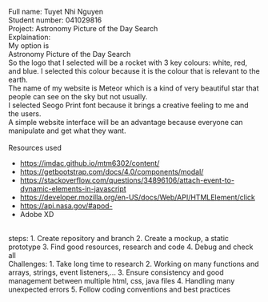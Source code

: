 Full name: Tuyet Nhi Nguyen<br/>
Student number: 041029816<br/>
Project: Astronomy Picture of the Day Search<br/>
Explaination:<br/>
My option is<br/>
Astronomy Picture of the Day Search<br/>
So the logo that I selected will be a rocket with 3 key colours: white, red, and blue. I selected this colour because it is the colour that is relevant to the earth. <br/>
The name of my website is Meteor which is a kind of very beautiful star that people can see on the sky but not usually. <br/>
I selected Seogo Print font because it brings a creative feeling to me and the users. <br/>
A simple website interface will be an advantage because everyone can manipulate and get what they want. <br/>
<br/>
Resources used
- https://imdac.github.io/mtm6302/content/
- https://getbootstrap.com/docs/4.0/components/modal/
- https://stackoverflow.com/questions/34896106/attach-event-to-dynamic-elements-in-javascript
- https://developer.mozilla.org/en-US/docs/Web/API/HTMLElement/click
- https://api.nasa.gov/#apod- 
- Adobe XD
<br/>
 steps:
 1. Create repository and branch
 2. Create a mockup, a static prototype
 3. Find good resources, research and code
 4. Debug and check all
 <br/>
 Challenges:
 1. Take long time to research
 2. Working on many functions and arrays, strings, event listeners,...
 3. Ensure consistency and good management between multiple html, css, java files
 4. Handling many unexpected errors
 5. Follow coding conventions and best practices

